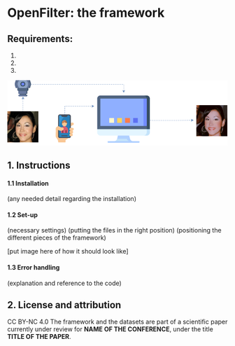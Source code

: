 # OpenFilter: the framework

## Requirements:
1. 
2.
3.

![OpenFilter pipeline. A machine runs the targeted social media application on an Android emulator. An image from the dataset is projected on the camera opened through the social media application. A filter is directly applied to image. This Figure is designed using resources from Flaticon.com .](assets/pipeline.png)

## 1. Instructions
#### 1.1 Installation
(any needed detail regarding the installation)

#### 1.2 Set-up
(necessary settings)
(putting the files in the right position)
(positioning the different pieces of the framework)

[put image here of how it should look like]

#### 1.3 Error handling
(explanation and reference to the code)

## 2. License and attribution
CC BY-NC 4.0
The framework and the datasets are part of a scientific paper currently under review for **NAME OF THE CONFERENCE**, under the title **TITLE OF THE PAPER**.

